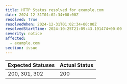 ```yaml
---
title: HTTP Status resolved for example.com
date: 2024-12-31T01:02:34+00:00Z
resolved: True
resolvedWhen: 2024-12-31T01:02:34+00:00Z
resolvedStartTime: 2024-10-25T21:09:43.191474+00:00
severity: notice
affected:
  - example.com
section: issue
---
```


| Expected Statuses | Actual Status  |
|-------------------|----------------|
| 200, 301, 302 | 200 |
